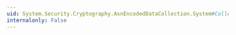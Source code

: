```yaml
---
uid: System.Security.Cryptography.AsnEncodedDataCollection.System#Collections#IEnumerable#GetEnumerator
internalonly: False
---
```

